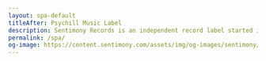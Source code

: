 ```yaml
---
layout: spa-default
titleAfter: Psychill Music Label
description: Sentimony Records is an independent record label started in Ukraine during the autumn 2006 by Irukanji with the main goal to contribute the growth of the psychedelic chillout scene.
permalink: /spa/
og-image: https://content.sentimony.com/assets/img/og-images/sentimony/home.jpg
---
```

